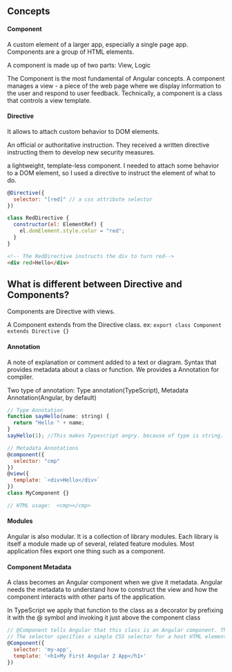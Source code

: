 
## Concepts

#### Component

A custom element of a larger app, especially a single page app. Components are a group of HTML elements.

A component is made up of two parts: View, Logic

The Component is the most fundamental of Angular concepts. A component manages a view - a piece of the web page where we display information to the user and respond to user feedback. Technically, a component is a class that controls a view template.


#### Directive

It allows to attach custom behavior to DOM elements.

An official or authoritative instruction. They received a written directive instructing them to develop new security measures.

a lightweight, template-less component. I needed to attach some behavior to a DOM element, so I used a directive to instruct the element of what to do.

```js
@Directive({
  selector: "[red]" // a css attribute selector
})

class RedDirective {
  constructor(el: ElementRef) {
    el.domElement.style.color = "red";
  }
}
```

```html
<!-- The RedDirective instructs the div to turn red-->
<div red>Hello</div>
```

## What is different between Directive and Components?

Components are Directive with views.

A Component extends from the Directive class. ex: `export class Component extends Directive {}`

#### Annotation

A note of explanation or comment added to a text or diagram. Syntax that provides metadata about a class or function. We provides a Annotation for compiler.

Two type of annotation: Type annotation(TypeScript), Metadata Annotation(Angular, by default)

```js
// Type Annotation
function sayHello(name: string) {
  return "Hello " + name;
}
sayHello(1); //This makes Typescript angry. because of type is string.
```

```js
// Metadata Annotations
@component({
  selector: "cmp"
})
@view({
  template: `<div>Hello</div>`
})
class MyComponent {}

// HTML usage:  <cmp></cmp>
```

#### Modules

Angular is also modular. It is a collection of library modules. Each library is itself a module made up of several, related feature modules. Most application files export one thing such as a component.


#### Component Metadata

A class becomes an Angular component when we give it metadata. Angular needs the metadata to understand how to construct the view and how the component interacts with other parts of the application.

In TypeScript we apply that function to the class as a decorator by prefixing it with the @ symbol and invoking it just above the component class

```js
// @Component tells Angular that this class is an Angular component. The configuration object passed to the @Component method has two fields, a selector and a template.
// The selector specifies a simple CSS selector for a host HTML element named my-app. Angular creates and displays an instance of our AppComponent wherever it encounters a my-app element in the host HTML.
@Component({
  selector: 'my-app',
  template: '<h1>My First Angular 2 App</h1>'
})
```
